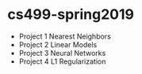 # cs499-spring2019

<ul>
<li>Project 1 Nearest Neighbors</li>
<li>Project 2 Linear Models</li>
<li>Project 3 Neural Networks</li>
<li>Project 4 L1 Regularization</li>
</ul>
